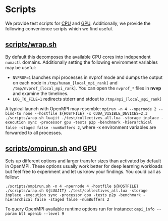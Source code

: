 # Scripts
We provide test scripts for [CPU](https://github.com/facebookresearch/TorchMPI/tree/master/scripts/test_cpu.sh) and [GPU](https://github.com/facebookresearch/TorchMPI/tree/master/scripts/test_gpu.sh).
Additionally, we provide the following convenience scripts which we find useful.

## [scripts/wrap.sh](https://github.com/facebookresearch/TorchMPI/tree/master/scripts/wrap.sh)
By default this decomposes the available CPU cores into independent ```numactl``` domains.
Additionally setting the following environment variables may be useful:
- ```NVPROF=1``` launches mpi processes in nvprof mode and dumps the output on each node in ```/tmp/human_[local_mpi_rank]``` and ```/tmp/nvprof_[local_mpi_rank]```. You can open the ```nvprof_*``` files in **nvvp** and examine the timelines.
- ```LOG_TO_FILE=1``` redirects stderr and stdout to ```/tmp/mpi_[local_mpi_rank]```

A typical launch with OpenMPI may resemble:
```mpirun -n 4 --npernode 2 --bind-to none --hostfile ${HOSTFILE} -x CUDA_VISIBLE_DEVICES=2,3 ./scripts/wrap.sh luajit ./test/collectives_all.lua -storage inplace -execution sync -processor gpu -tests p2p -benchmark -hierarchical false -staged false -numBuffers 2```, where -x environment variables are forwarded to all processes.

## [scripts/ompirun.sh](https://github.com/facebookresearch/TorchMPI/tree/master/scripts/test_cpu.sh) and [GPU](https://github.com/facebookresearch/TorchMPI/tree/master/scripts/ompirun.sh)
Sets up different options and larger transfer sizes than activated by default in OpenMPI.
These options usually work better for deep learning workloads but feel free to experiment and let us know your findings.
You could call as follow:
```
./scripts/ompirun.sh -n 4 -npernode 4 -hostfile ${HOSTFILE} ./scripts/wrap.sh ${LUAJIT} ./test/collectives_all.lua -storage inplace -execution sync -processor gpu -tests p2p -benchmark -hierarchical false -staged false -numBuffers 2
```
To query OpenMPI available runtime options run for instance:
```ompi_info --param btl openib --level 9```
